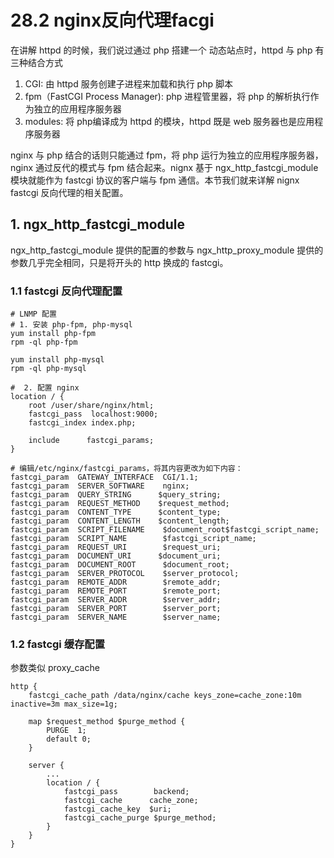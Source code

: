 # 28.2 nginx反向代理facgi
在讲解 httpd 的时候，我们说过通过 php 搭建一个 动态站点时，httpd 与 php 有三种结合方式
1. CGI: 由 httpd 服务创建子进程来加载和执行 php 脚本
2. fpm（FastCGI Process Manager): php 进程管里器，将 php 的解析执行作为独立的应用程序服务器
3. modules: 将 php编译成为 httpd 的模块，httpd 既是 web 服务器也是应用程序服务器

nginx 与 php 结合的话则只能通过 fpm，将 php 运行为独立的应用程序服务器，nginx 通过反代的模式与 fpm 结合起来。nignx 基于 ngx_http_fastcgi_module 模块就能作为 fastcgi 协议的客户端与 fpm 通信。本节我们就来详解 nignx fastcgi 反向代理的相关配置。

## 1. ngx_http_fastcgi_module
ngx_http_fastcgi_module 提供的配置的参数与 ngx_http_proxy_module 提供的参数几乎完全相同，只是将开头的 http 换成的 fastcgi。

### 1.1 fastcgi 反向代理配置
```
# LNMP 配置
# 1. 安装 php-fpm, php-mysql
yum install php-fpm
rpm -ql php-fpm

yum install php-mysql
rpm -ql php-mysql

#  2. 配置 nginx
location / {
    root /user/share/nginx/html;
    fastcgi_pass  localhost:9000;
    fastcgi_index index.php;

    include      fastcgi_params;
}

# 编辑/etc/nginx/fastcgi_params，将其内容更改为如下内容：
fastcgi_param  GATEWAY_INTERFACE  CGI/1.1;
fastcgi_param  SERVER_SOFTWARE    nginx;
fastcgi_param  QUERY_STRING      $query_string;
fastcgi_param  REQUEST_METHOD    $request_method;
fastcgi_param  CONTENT_TYPE      $content_type;
fastcgi_param  CONTENT_LENGTH    $content_length;
fastcgi_param  SCRIPT_FILENAME    $document_root$fastcgi_script_name;
fastcgi_param  SCRIPT_NAME        $fastcgi_script_name;
fastcgi_param  REQUEST_URI        $request_uri;
fastcgi_param  DOCUMENT_URI      $document_uri;
fastcgi_param  DOCUMENT_ROOT      $document_root;
fastcgi_param  SERVER_PROTOCOL    $server_protocol;
fastcgi_param  REMOTE_ADDR        $remote_addr;
fastcgi_param  REMOTE_PORT        $remote_port;
fastcgi_param  SERVER_ADDR        $server_addr;
fastcgi_param  SERVER_PORT        $server_port;
fastcgi_param  SERVER_NAME        $server_name;
```

### 1.2 fastcgi 缓存配置
参数类似 proxy_cache
```
http {
    fastcgi_cache_path /data/nginx/cache keys_zone=cache_zone:10m inactive=3m max_size=1g;

    map $request_method $purge_method {
        PURGE  1;
        default 0;
    }

    server {
        ...
        location / {
            fastcgi_pass        backend;
            fastcgi_cache      cache_zone;
            fastcgi_cache_key  $uri;
            fastcgi_cache_purge $purge_method;
        }
    }
}
```

